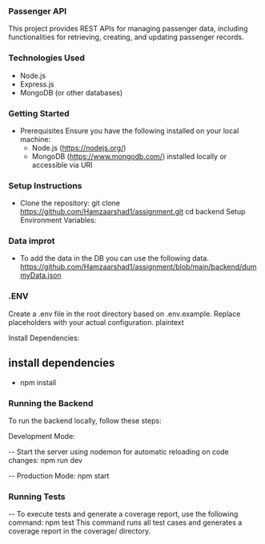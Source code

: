 ### Passenger API

This project provides REST APIs for managing passenger data, including functionalities for retrieving, creating, and updating passenger records.

### Technologies Used

- Node.js
- Express.js
- MongoDB (or other databases)

### Getting Started

- Prerequisites
  Ensure you have the following installed on your local machine:
  - Node.js (https://nodejs.org/)
  - MongoDB (https://www.mongodb.com/) installed locally or accessible via URI

### Setup Instructions

- Clone the repository:
  git clone https://github.com/Hamzaarshad1/assignment.git
  cd backend
  Setup Environment Variables:

### Data improt

- To add the data in the DB you can use the following data.
  https://github.com/Hamzaarshad1/assignment/blob/main/backend/dummyData.json

### .ENV

Create a .env file in the root directory based on .env.example. Replace placeholders with your actual configuration.
plaintext

Install Dependencies:

## install dependencies

- npm install

### Running the Backend

To run the backend locally, follow these steps:

Development Mode:

-- Start the server using nodemon for automatic reloading on code changes:
npm run dev

-- Production Mode:
npm start

### Running Tests

-- To execute tests and generate a coverage report, use the following command:
npm test
This command runs all test cases and generates a coverage report in the coverage/ directory.
